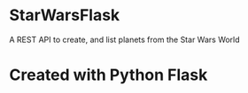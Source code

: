 # StarWarsFlask

A REST API to create, and list planets from the Star Wars World

# Created with Python Flask
